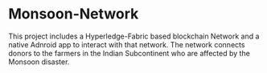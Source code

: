 # Monsoon-Network
This project includes a Hyperledge-Fabric based blockchain Network and a native Adnroid app to interact with that network.  The network connects donors to the farmers in the Indian Subcontinent who are affected by the Monsoon disaster. 
